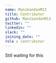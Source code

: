 ```yaml
---
name: ManikandanM13
title: Contributor
github: ManikandanM13
twitter: ""
linkedin: ""
slack: ""
joining_date: ""
role : contributor
---
```


Still waiting for this

